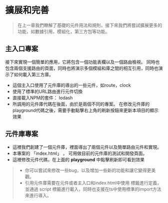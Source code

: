 <!--DESC: {icon:{name:"dashboard_customize",pkg:"mdi",type:"filled"},id:3} -->
# 擴展和完善
> 在上一章我們瞭解了基礎的元件用法和規則，接下來我們將嘗試擴展更多的功能，如數據引用，模組化，第三方包等功能。

## 主入口專案
接下來實現一個簡單的應用，它將包含一個功能表欄以及一個路由檢視。 同時也包含兩個支援路由的頁面，同時也將演示多個模組和庫之間的相互引用，同時也演示了如何載入第三方庫。
- 這個主入口使用了元件庫的導出的一些元件，如route，clock
- 使用了標準的URL路由進行元件切換
- 直接載入NPM的套件： lodash
- 所調用的元件庫代碼在後面，由於是兩個不同的專案。 在修改元件庫的playground代碼之後，需要手動點擊右上角的刷新按鈕來更新本項目的顯示效果

<div><wcex-doc.com-playground files="['ext/app/index.html','ext/app/app.html','ext/app/app.css','ext/app/title.html','ext/app/footer.html','ext/app/data.json','ext/app/ page1.html','ext/app/page2.html']"></wcex-doc.com-playground></div>


## 元件庫專案
- 這裡我們創建了一個元件庫，裡面導出了兩個元件以及簡單路由元件和實現。
- 本專案的 「index.html」 ， 可用做目前的元件庫的測試和開發頁面。
- 這裡修改元件代碼，在上面的 **playground** 中點擊刷新即可看到效果

<div><wcex-doc.com-playground files="['ext/ui/index.html','ext/ui/menu.html','ext/ui/clock.html','ext/ui/clock.ts','ext/ui/clock.css','ext/ui/time.html','ext/ui/route.html']"></wcex-doc.com-playground></div>

> - 你可以嘗試來修改一些bug，以及增加一些新的功能和讓它變得更美觀。
> - 引用元件庫需要在元件或者主入口和index.html中使用 <meta> 標籤進行定義，並通過 script 標籤進行載入，同時也支援在ts中使用標準的import方法來進行導入。
